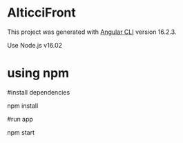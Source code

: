 # AlticciFront

This project was generated with [Angular CLI](https://github.com/angular/angular-cli) version 16.2.3.

Use Node.js v16.02

# using npm

#install dependencies

npm install

#run app

npm start

